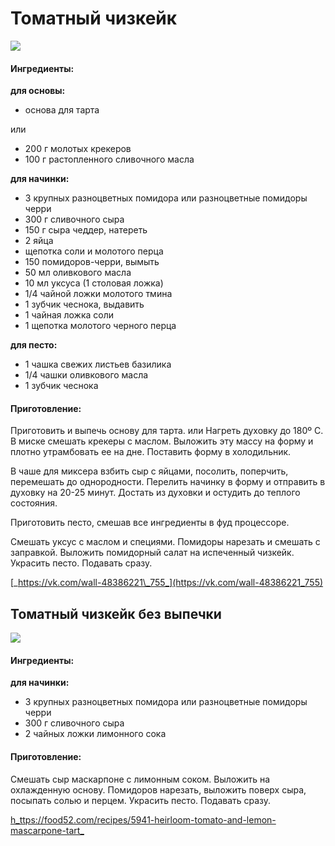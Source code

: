# Томатный чизкейк

![](https://s-media-cache-ak0.pinimg.com/564x/fe/88/ce/fe88ced25c4ad5cb96b686fd521cc565.jpg)

#### Ингредиенты:

**для основы:**

* основа для тарта  

или

* 200 г молотых крекеров
* 100 г растопленного сливочного масла

**для начинки:**

* 3 крупных разноцветных помидора или разноцветные помидоры черри
* 300 г сливочного сыра
* 150 г сыра чеддер, натереть
* 2 яйца
* щепотка соли и молотого перца
* 150 помидоров-черри, вымыть
* 50 мл оливкового масла
* 10 мл уксуса \(1 столовая ложка\)
* 1/4 чайной ложки молотого тмина
* 1 зубчик чеснока, выдавить
* 1 чайная ложка соли
* 1 щепотка молотого черного перца

**для песто:**

* 1 чашка свежих листьев базилика
* 1/4 чашки оливкового масла
* 1 зубчик чеснока

#### Приготовление:

Приготовить и выпечь основу для тарта. или Нагреть духовку до 180º C. В миске смешать крекеры с маслом. Выложить эту массу на форму и плотно утрамбовать ее на дне. Поставить форму в холодильник.

В чаше для миксера взбить сыр с яйцами, посолить, поперчить, перемешать до однородности. Перелить начинку в форму и отправить в духовку на 20-25 минут. Достать из духовки и остудить до теплого состояния.

Приготовить песто, смешав все ингредиенты в фуд процессоре.

Смешать уксус с маслом и специями. Помидоры нарезать и смешать с заправкой. Выложить помидорный салат на испеченный чизкейк. Украсить песто. Подавать сразу.

[_https://vk.com/wall-48386221\_755_](https://vk.com/wall-48386221_755)

## Томатный чизкейк без выпечки

![](https://s-media-cache-ak0.pinimg.com/564x/0f/e3/e2/0fe3e2498410389516ba3dcb4a316fdd.jpg)

#### Ингредиенты:

**для начинки:**

* 3 крупных разноцветных помидора или разноцветные помидоры черри
* 300 г сливочного сыра
* 2 чайных ложки лимонного сока

#### Приготовление:

Смешать сыр маскарпоне с лимонным соком. Выложить на охлажденную основу. Помидоров нарезать, выложить поверх сыра, посыпать солью и перцем. Украсить песто. Подавать сразу.

[h_ttps://food52.com/recipes/5941-heirloom-tomato-and-lemon-mascarpone-tart_](https://food52.com/recipes/5941-heirloom-tomato-and-lemon-mascarpone-tart)

